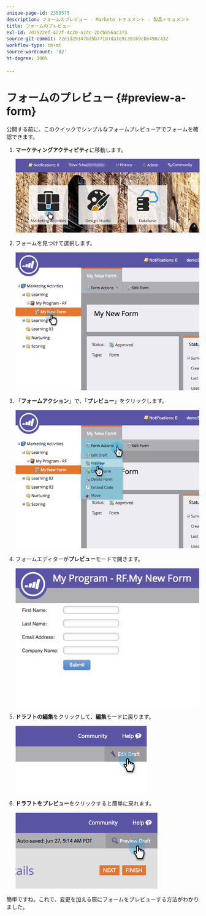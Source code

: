 ```yaml
---
unique-page-id: 2359575
description: フォームのプレビュー - Marketo ドキュメント - 製品ドキュメント
title: フォームのプレビュー
exl-id: 7d7522ef-422f-4c20-a1dc-2bcb856ac373
source-git-commit: 72e1d29347bd5b77107da1e9c30169cb6490c432
workflow-type: tm+mt
source-wordcount: '82'
ht-degree: 100%

---
```


# フォームのプレビュー {#preview-a-form}

公開する前に、このクイックでシンプルなフォームプレビューアでフォームを確認できます。

1. **マーケティングアクティビティ**&#x200B;に移動します。

   ![](assets/login-marketing-activities-6.png)

1. フォームを見つけて選択します。

   ![](assets/image2014-9-15-17-3a45-3a51.png)

1. 「**フォームアクション**」で、「**プレビュー**」をクリックします。

   ![](assets/image2014-9-15-17-3a46-3a9.png)

1. フォームエディターが&#x200B;**プレビュー**&#x200B;モードで開きます。

   ![](assets/image2014-9-15-17-3a46-3a17.png)

1. **ドラフトの編集**&#x200B;をクリックして、**編集**&#x200B;モードに戻ります。

   ![](assets/image2014-9-15-17-3a46-3a37.png)

1. **ドラフトをプレビュー**&#x200B;をクリックすると簡単に戻れます。

   ![](assets/image2014-9-15-17-3a46-3a45.png)

簡単ですね。これで、変更を加える際にフォームをプレビューする方法がわかりました。
